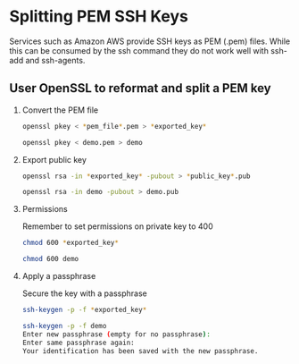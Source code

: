 ---
---
# Splitting PEM SSH Keys

Services such as Amazon AWS provide SSH keys as PEM (.pem) files.  While this can be consumed by the ssh command they do not work well with ssh-add and ssh-agents.

## User OpenSSL to reformat and split a PEM key

1. Convert the PEM file

    ```bash
    openssl pkey < *pem_file*.pem > *exported_key*
    ```

    ```bash
    openssl pkey < demo.pem > demo
    ```

1. Export public key

    ```bash
    openssl rsa -in *exported_key* -pubout > *public_key*.pub
    ```

    ```bash
    openssl rsa -in demo -pubout > demo.pub
    ```

1. Permissions

    Remember to set permissions on private key to 400

    ```bash
    chmod 600 *exported_key*
    ```

    ```bash
    chmod 600 demo
    ```

1. Apply a passphrase

    Secure the key with a passphrase

    ```bash
    ssh-keygen -p -f *exported_key*
    ```

    ```bash
    ssh-keygen -p -f demo
    Enter new passphrase (empty for no passphrase): 
    Enter same passphrase again: 
    Your identification has been saved with the new passphrase.
    ```
